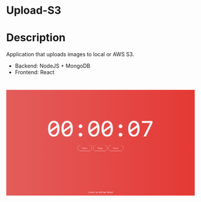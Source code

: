# Upload-S3

# Description
Application that uploads images to local or AWS S3. 

* Backend: NodeJS + MongoDB
* Frontend: React

# 
![Print of application page](https://raw.githubusercontent.com/iwilliam317/stopwatcher/master/public/print.png)
